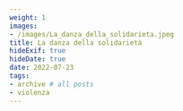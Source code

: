 ```yaml
---
weight: 1
images:
- /images/La_danza_della_solidarieta.jpeg
title: La danza della solidarietà
hideExif: true
hideDate: true
date: 2022-07-23
tags:
- archive # all posts
- violenza
---
```

